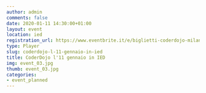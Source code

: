 ```yaml
---
author: admin
comments: false
date: 2020-01-11 14:30:00+01:00
layout: event
location: ied
registration_url: https://www.eventbrite.it/e/biglietti-coderdojo-milano-ied-milano-88103557111
type: Player
slug: coderdojo-l-11-gennaio-in-ied
title: CoderDojo l'11 gennaio in IED
img: event_03.jpg
thumb: event_03.jpg
categories:
- event_planned
---
```

